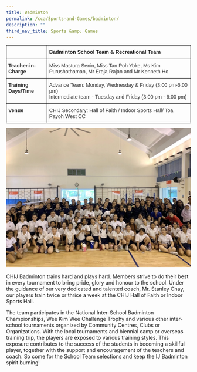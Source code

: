 ```yaml
---
title: Badminton
permalink: /cca/Sports-and-Games/badminton/
description: ""
third_nav_title: Sports &amp; Games
---
```

<style type="text/css">
.tg  {border-collapse:collapse;border-spacing:0;}
.tg td{border-color:black;border-style:solid;border-width:1px;font-family:Arial, sans-serif;font-size:14px;
  overflow:hidden;padding:10px 5px;word-break:normal;}
.tg th{border-color:black;border-style:solid;border-width:1px;font-family:Arial, sans-serif;font-size:14px;
  font-weight:normal;overflow:hidden;padding:10px 5px;word-break:normal;}
.tg .tg-ujx6{color:#333;text-align:left;vertical-align:top}
.tg .tg-pvk6{color:#333;text-align:left;vertical-align:middle}
.tg .tg-osjb{color:#333;font-weight:bold;text-align:left;vertical-align:top}
.tg .tg-0lax{text-align:left;vertical-align:top}
</style>
<table class="tg">
<thead>
  <tr>
    <th class="tg-osjb"></th>
    <th class="tg-0lax"><span style="font-weight:bold">Badminton School Team &amp; Recreational Team</span></th>
  </tr>
</thead>
<tbody>
  <tr>
    <td class="tg-osjb">Teacher-in-Charge<br></td>
    <td class="tg-pvk6"><span style="color:inherit;background-color:transparent">Miss Mastura Senin, Miss Tan Poh Yoke, Ms Kim Purushothaman, Mr Eraja Rajan and Mr Kenneth Ho</span><br></td>
  </tr>
  <tr>
    <td class="tg-osjb">Training Days/Time<br></td>
    <td class="tg-pvk6"><span style="color:inherit;background-color:transparent">Advance Team: Monday, Wednesday &amp; Friday (3:00 pm-6:00 pm)</span><br><span style="color:inherit;background-color:transparent">Intermediate team - Tuesday and Friday (3:00 pm - 6:00 pm)</span></td>
  </tr>
  <tr>
    <td class="tg-osjb">Venue</td>
    <td class="tg-ujx6">CHIJ Secondary: Hall of Faith / Indoor Sports Hall/ Toa Payoh West CC </td>
  </tr>
</tbody>
</table>

![](/images/Badminton%201.jpg)

CHIJ Badminton trains hard and plays hard. Members strive to do their best in every tournament to bring pride, glory and honour to the school. Under the guidance of our very dedicated and talented coach, Mr. Stanley Chay, our players train twice or thrice a week at the CHIJ Hall of Faith or Indoor Sports Hall.

  

The team participates in the National Inter-School Badminton Championships, Wee Kim Wee Challenge Trophy and various other inter-school tournaments organized by Community Centres, Clubs or Organizations. With the local tournaments and biennial camp or overseas training trip, the players are exposed to various training styles. This exposure contributes to the success of the students in becoming a skillful player, together with the support and encouragement of the teachers and coach. So come for the School Team selections and keep the IJ Badminton spirit burning!